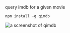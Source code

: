 query imdb for a given movie

```
npm install -g qimdb
```

![a screenshot of qimdb](https://dl.dropboxusercontent.com/u/59014401/qimdb.png "qimdb")
